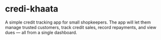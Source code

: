 # credi-khaata
A simple credit tracking app for small shopkeepers. The app will let them manage trusted customers, track credit sales, record repayments, and view dues — all from a single dashboard.
